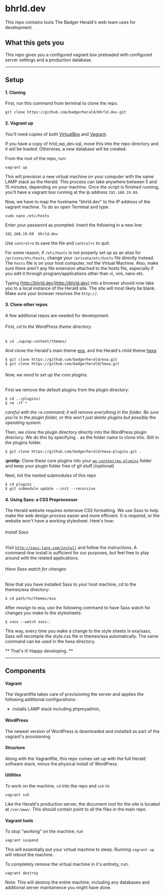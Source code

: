 # bhrld.dev

This repo contains tools The Badger Herald's web team uses for development.

## What this gets you

This repo gives you a configured vagrant box preloaded with configured server settings and a production database.

* * *

## Setup

#### 1. Cloning

First, run this command from terminal to clone the repo.

    git clone https://github.com/badgerherald/bhrld.dev.git

#### 2. Vagrant up

You'll need copies of both [VirtualBox](https://www.virtualbox.org/wiki/Downloads) and [Vagrant](http://www.vagrantup.com/downloads).

If you have a copy of hrld_wp_dev.sql, move this into the repo directory and it will be loaded. Otherwise, a new database will be created.

From the root of the repo, run:

    vagrant up

This will prevision a new virtual machine on your computer with the same LAMP stack as the Herald. This process can take anywhere between 5 and 15 minutes, depending on your machine. Once the script is finished running, you'll have a vagrant box running at the ip address `192.168.19.69`. 

Now, we have to map the hostname "bhrld.dev" to the IP address of the vagrant machine. To do so open Terminal and type:

`sudo nano /etc/hosts`

Enter your password as prompted. Insert the following in a new line:

`192.168.19.69	bhrld.dev` 

Use `control+o` to save the file and `control+c` to quit. 

For some reason, if `/etc/hosts` is not properly set up as an alias for `/private/etc/hosts`, change your `/private/etc/hosts` file directly instead. The `hosts` file is on your host computer, not the Virtual Machine. Also, make sure there aren't any file extension attached to the hosts file, especially if you edit it through program/applications other than vi, vim, nano etc. 

Typing [http://bhrld.dev](http://bhrld.dev) into a browser should now take you to a local instance of the Herald site. The site will most likely be blank.  Make sure your browser resolves the `http://`.

#### 3. Clone other repos

A few addtional repos are needed for development.

###### First, cd to the WordPress theme directory.

    $ cd ./wp/wp-content/themes/

And clone the Herald's main theme [exa](http://github.com/badgerherald/exa), and the Herald's child theme [hexa](https:)

    $ git clone https://github.com/badgerherald/exa.git
    $ git clone https://github.com/badgerherald/hexa.git

###### Now, we need to set up the core plugins.

First we remove the default plugins from the plugin directory:

    $ cd ../plugins/
    $ rm -rf * 

_careful with the `rm` command; it will remove everything in the folder. Be sure you're in the plugin folder, or this won't just delete plugins but possibly the operating system._

Then, we clone the plugin directory *directly* into the WordPress plugin directory. We do this by specifying `.` as the folder name to clone into. Still in the plugins folder.
    
    $ git clone https://github.com/badgerherald/hexa-plugins.git .

(__protip:__ Clone these core plugins into your [`wp-content/mu-plugins`](https://codex.wordpress.org/Must_Use_Plugins) folder and keep your plugin folder free of git stuff.)(optional)

Next, init the nested submodules of this repo

    $ cd plugins
    $ git submodule update --init --recursive 

#### 4. Using Sass: a CSS Preprocessor

The Herald website requires extensive CSS formatting. We use Sass to help make the web design process easier and more efficient. It is required, or the website won't have a working stylesheet. Here's how:

###### Install Sass

Visit [`http://sass-lang.com/install`](http://sass-lang.com/install) and follow the instructions. A command-line install is sufficient for our purposes, but feel free to play around with the related applications.

###### Have Sass watch for changes

Now that you have installed Sass to your host machine, cd to the themes/exa directory:

	$ cd path/to/themes/exa

After movign to exa, use the following command to have Sass watch for changes you make to the stylesheets:

	$ sass --watch sass:.

This way, every time you make a change to the style sheets in exa/sass, Sass will recompile the style.css file in themes/exa automatically. The same command can be used in the hexa directory.


** That's it! Happy developing. **

* * *

## Components

#### Vagrant

The Vagrantfile takes care of provisioning the server and applies the following additional configurations:

- installs LAMP stack including phpmyadmin, 

#### WordPress

The newest version of WordPress is downloaded and installed as part of the vagrant's provisioning.

#### Structure

Along with the Vagrantfile, this repo comes set up with the full Herald software stack, minus the physical install of WordPress.


#### Utilities

To work on the machine, `cd` into the repo and `ssh` in:

    vagrant ssh

Like the Herald's production server, the document root for the site is located at `/var/www/`. This should contain point to all the files in the main repo.

#### Vagrant tools 

To stop "working" on the machine, run

    vagrant suspend

This will essentially put your virtual machine to sleep. Running `vagrant up` will reboot the machine.

To completely remove the virtual machine in it's entirety, run:

    vagrant destroy

Note: This will destroy the entire machine, including any databases and additional server maintanence you might have done.
